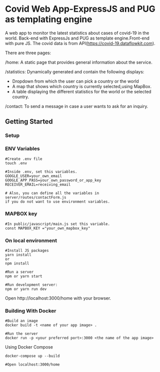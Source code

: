 # Covid Web App-ExpressJS and PUG as templating engine

A web app to monitor the latest statistics about cases of covid-19 in the world.
Back-end with ExpressJs and PUG as template engine.Front-end with pure JS.
The covid data is from API(https://covid-19.dataflowkit.com).

There are three pages:

/home: A static page that provides general information about the service.

/statistics: Dynamically generated and contain the following displays:

- Dropdown from which the user can pick a country or the world
- A map that shows which country is currently selected,using MapBox.
- A table displaying the different statistics for the world or the selected country.

/contact: To send a message in case a user wants to ask for an inquiry.

## Getting Started

### Setup

### ENV Variables
```
#Create .env file
touch .env

#Inside .env, set this variables.
GOOGLE_USER=your_own_email
GOOGLE_APP_PASS=your_own_password_or_app_key
RECEIVER_EMAIL=receiving_email

# Also, you can define all the variables in server/routes/contactForm.js
if you do not want to use environment variables.
```
### MAPBOX key
```
#In public/javascript/main.js set this variable.
const MAPBOX_KEY ="your_own_mapbox_key"
```

### On local environment

```
#Install JS packages
yarn install
or
npm install

#Run a server 
npm or yarn start

#Run development server:
npm or yarn run dev 
```
Open http://localhost:3000/home with your browser.

### Building With Docker

```
#Build an image
docker build -t <name of your app image> .

#Run the server
docker run -p <your preferred port>:3000 <the name of the app image>
```

Using Docker Compose

```
docker-compose up --build

#Open localhost:3000/home
```


